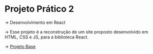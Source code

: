 # Projeto Prático 2

-> Desenvolvimento em React



-> Esse projeto é a reconstrução de um site proposto desenvolvido em HTML, CSS e JS, para a biblioteca React.




-> [Projeto Base](https://github.com/DaviLemos/squad2Project)
